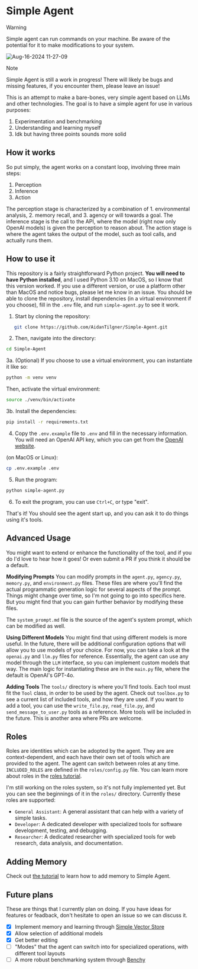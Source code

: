 # Simple Agent

> [!warning]
> Simple agent can run commands on your machine. Be aware of the potential for it to make modifications to your system.

![Aug-16-2024 11-27-09](https://github.com/user-attachments/assets/3bb43a56-0501-4759-b3b0-ac459f53f692)

> [!note]
> Simple Agent is still a work in progress! There will likely be bugs and missing features, if you encounter them, please leave an issue!

This is an attempt to make a bare-bones, very simple agent based on LLMs and other technologies. The goal is to have a simple agent for use in various purposes:

1. Experimentation and benchmarking
2. Understanding and learning myself
3. Idk but having three points sounds more solid

## How it works

So put simply, the agent works on a constant loop, involving three main steps:

1. Perception
2. Inference
3. Action

The perception stage is characterized by a combination of 1. environmental analysis, 2. memory recall, and 3. agency or will towards a goal. The inference stage is the call to the API, where the model (right now only OpenAI models) is given the perception to reason about. The action stage is where the agent takes the output of the model, such as tool calls, and actually runs them.

## How to use it

This repository is a fairly straightforward Python project. **You will need to have Python installed**, and I used Python 3.10 on MacOS, so I know that this version worked. If you use a different version, or use a platform other than MacOS and notice bugs, please let me know in an issue. You should be able to clone the repository, install dependencies (in a virtual environment if you choose), fill in the `.env` file, and run `simple-agent.py` to see it work.

1. Start by cloning the repository:

```bash
   git clone https://github.com/AidanTilgner/Simple-Agent.git
```

2. Then, navigate into the directory:

```bash
cd Simple-Agent
```

3a. (Optional) If you choose to use a virtual environment, you can instantiate it like so:

```bash
python -m venv venv
```

Then, activate the virtual environment:

```bash
source ./venv/bin/activate
```

3b. Install the dependencies:

```bash
pip install -r requirements.txt
```

4. Copy the `.env.example` file to `.env` and fill in the necessary information. You will need an OpenAI API key, which you can get from the [OpenAI website](https://platform.openai.com/api-keys).

(on MacOS or Linux):

```bash
cp .env.example .env
```

5. Run the program:

```bash
python simple-agent.py
```

6. To exit the program, you can use `Ctrl+C`, or type "exit".

That's it! You should see the agent start up, and you can ask it to do things using it's tools.

## Advanced Usage

You might want to extend or enhance the functionality of the tool, and if you do I'd love to hear how it goes! Or even submit a PR if you think it should be a default.

**Modifying Prompts**
You can modify prompts in the `agent.py`, `agency.py`, `memory.py`, and `environment.py` files. These files are where you'll find the actual programmatic generation logic for several aspects of the prompt. Things might change over time, so I'm not going to go into specifics here. But you might find that you can gain further behavior by modifying these files.

The `system_prompt.md` file is the source of the agent's system prompt, which can be modified as well.

**Using Different Models**
You might find that using different models is more useful. In the future, there will be additional configuration options that will allow you to use models of your choice. For now, you can take a look at the `openai.py` and `llm.py` files for reference. Essentially, the agent can use any model through the `LLM` interface, so you can implement custom models that way. The main logic for instantiating these are in the `main.py` file, where the default is OpenAI's GPT-4o.

**Adding Tools**
The `tools/` directory is where you'll find tools. Each tool must fit the `Tool` class, in order to be used by the agent. Check out `toolbox.py` to see a current list of included tools, and how they are used. If you want to add a tool, you can use the `write_file.py`, `read_file.py`, and `send_message_to_user.py` tools as a reference. More tools will be included in the future. This is another area where PRs are welcome.

## Roles
Roles are identities which can be adopted by the agent. They are are context-dependent, and each have their own set of tools which are provided to the agent. The agent can switch between roles at any time. `INCLUDED_ROLES` are defined in the `roles/config.py` file. You can learn more about roles in the [roles tutorial](/documentation/adding-a-role.md).

I'm still working on the roles system, so it's not fully implemented yet. But you can see the beginnings of it in the `roles/` directory. Currently these roles are supported:
- `General Assistant`: A general assistant that can help with a variety of simple tasks.
- `Developer`: A dedicated developer with specialized tools for software development, testing, and debugging.
- `Researcher`: A dedicated researcher with specialized tools for web research, data analysis, and documentation.

## Adding Memory
Check out [the tutorial](/documentation/adding-memory.md) to learn how to add memory to Simple Agent.

## Future plans

These are things that I currently plan on doing. If you have ideas for features or feadback, don't hesitate to open an issue so we can discuss it.

- [x] Implement memory and learning through [Simple Vector Store](https://github.com/AidanTilgner/Simple-Vector-Store)
- [x] Allow selection of additional models
- [x] Get better editing
- [ ] "Modes" that the agent can switch into for specialized operations, with different tool layouts
- [ ] A more robust benchmarking system through [Benchy](https://github.com/AidanTilgner/Benchy)
